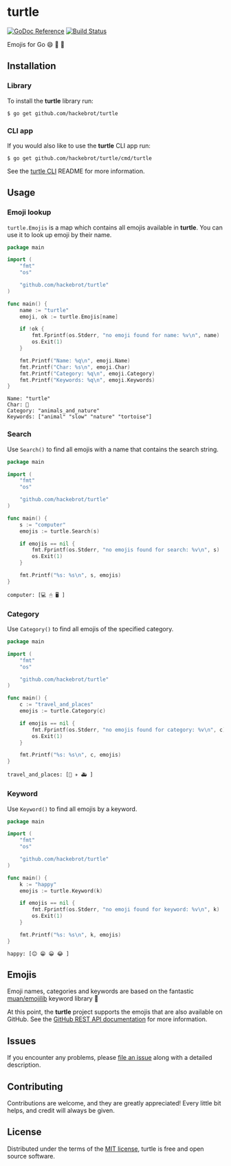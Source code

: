 # turtle

[![GoDoc Reference][godoc_badge]][godoc]
[![Build Status][travis_badge]][travis]

Emojis for Go 😄 🐢 🚀

## Installation

### Library

To install the **turtle** library run:

``$ go get github.com/hackebrot/turtle``

### CLI app

If you would also like to use the **turtle** CLI app run:

``$ go get github.com/hackebrot/turtle/cmd/turtle``

See the [turtle CLI][cli] README for more information.

## Usage

### Emoji lookup

``turtle.Emojis`` is a map which contains all emojis available in **turtle**.
You can use it to look up emoji by their name.

```go
package main

import (
	"fmt"
	"os"

	"github.com/hackebrot/turtle"
)

func main() {
	name := "turtle"
	emoji, ok := turtle.Emojis[name]

	if !ok {
		fmt.Fprintf(os.Stderr, "no emoji found for name: %v\n", name)
		os.Exit(1)
	}

	fmt.Printf("Name: %q\n", emoji.Name)
	fmt.Printf("Char: %s\n", emoji.Char)
	fmt.Printf("Category: %q\n", emoji.Category)
	fmt.Printf("Keywords: %q\n", emoji.Keywords)
}
```

```text
Name: "turtle"
Char: 🐢
Category: "animals_and_nature"
Keywords: ["animal" "slow" "nature" "tortoise"]
```

### Search

Use ``Search()`` to find all emojis with a name that contains the search string.

```go
package main

import (
	"fmt"
	"os"

	"github.com/hackebrot/turtle"
)

func main() {
	s := "computer"
	emojis := turtle.Search(s)

	if emojis == nil {
		fmt.Fprintf(os.Stderr, "no emojis found for search: %v\n", s)
		os.Exit(1)
	}

	fmt.Printf("%s: %s\n", s, emojis)
}
```

```text
computer: [💻 🖱 🖥 ]
```

### Category

Use ``Category()`` to find all emojis of the specified category.

```go
package main

import (
	"fmt"
	"os"

	"github.com/hackebrot/turtle"
)

func main() {
	c := "travel_and_places"
	emojis := turtle.Category(c)

	if emojis == nil {
		fmt.Fprintf(os.Stderr, "no emojis found for category: %v\n", c)
		os.Exit(1)
	}

	fmt.Printf("%s: %s\n", c, emojis)
}
```

```text
travel_and_places: [🚡 ✈️ 🚑 ]
```

### Keyword

Use ``Keyword()`` to find all emojis by a keyword.

```go
package main

import (
	"fmt"
	"os"

	"github.com/hackebrot/turtle"
)

func main() {
	k := "happy"
	emojis := turtle.Keyword(k)

	if emojis == nil {
		fmt.Fprintf(os.Stderr, "no emoji found for keyword: %v\n", k)
		os.Exit(1)
	}

	fmt.Printf("%s: %s\n", k, emojis)
}
```

```text
happy: [😊 😁 😀 😂 ]
```

## Emojis

Emoji names, categories and keywords are based on the fantastic
[muan/emojilib][emojilib] keyword library 📖

At this point, the **turtle** project supports the emojis that are also
available on GitHub. See the [GitHub REST API documentation][github-api] for
more information.

## Issues

If you encounter any problems, please [file an issue][new-issue] along with a
detailed description.

## Contributing

Contributions are welcome, and they are greatly appreciated! Every little bit
helps, and credit will always be given.

## License

Distributed under the terms of the [MIT license][mit], turtle is free and
open source software.

[cli]: /cmd/turtle/README.md
[emojilib]: https://github.com/muan/emojilib
[github-api]: https://developer.github.com/v3/emojis/
[godoc]: https://godoc.org/github.com/hackebrot/turtle (See GoDoc Reference)
[godoc_badge]: https://img.shields.io/badge/go-documentation-blue.svg?style=flat
[mit]: /LICENSE
[new-issue]: https://github.com/hackebrot/turtle/issues/new
[report_card]: https://goreportcard.com/report/github.com/hackebrot/turtle (See Go Report Card)
[report_card_badge]: https://goreportcard.com/badge/github.com/hackebrot/turtle
[travis]: https://travis-ci.org/hackebrot/turtle (See Build Status on Travis CI)
[travis_badge]: https://img.shields.io/travis/hackebrot/turtle.svg?style=flat

